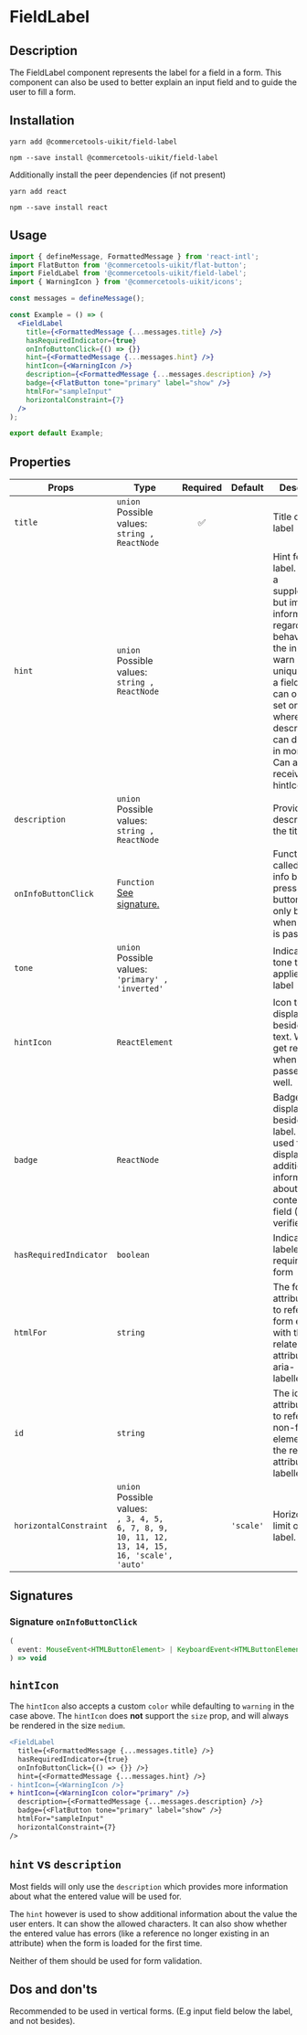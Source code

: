 <!-- THIS IS AN AUTOGENERATED FILE. DO NOT EDIT THIS FILE DIRECTLY. -->
<!-- This file is created by the `yarn generate-readme` script. -->

# FieldLabel

## Description

The FieldLabel component represents the label for a field in a form. This component can also be used to better explain an input field and to guide the user to fill a form.

## Installation

```
yarn add @commercetools-uikit/field-label
```

```
npm --save install @commercetools-uikit/field-label
```

Additionally install the peer dependencies (if not present)

```
yarn add react
```

```
npm --save install react
```

## Usage

```jsx
import { defineMessage, FormattedMessage } from 'react-intl';
import FlatButton from '@commercetools-uikit/flat-button';
import FieldLabel from '@commercetools-uikit/field-label';
import { WarningIcon } from '@commercetools-uikit/icons';

const messages = defineMessage();

const Example = () => (
  <FieldLabel
    title={<FormattedMessage {...messages.title} />}
    hasRequiredIndicator={true}
    onInfoButtonClick={() => {}}
    hint={<FormattedMessage {...messages.hint} />}
    hintIcon={<WarningIcon />}
    description={<FormattedMessage {...messages.description} />}
    badge={<FlatButton tone="primary" label="show" />}
    htmlFor="sampleInput"
    horizontalConstraint={7}
  />
);

export default Example;
```

## Properties

| Props                  | Type                                                                                                  | Required | Default   | Description                                                                                                                                                                                                                                                       |
| ---------------------- | ----------------------------------------------------------------------------------------------------- | :------: | --------- | ----------------------------------------------------------------------------------------------------------------------------------------------------------------------------------------------------------------------------------------------------------------- |
| `title`                | `union`<br/>Possible values:<br/>`string , ReactNode`                                                 |    ✅    |           | Title of the label                                                                                                                                                                                                                                                |
| `hint`                 | `union`<br/>Possible values:<br/>`string , ReactNode`                                                 |          |           | Hint for the label. Provides a supplementary but important information regarding the behaviour of the input (e.g warn about uniqueness of a field, when it can only be set once), whereas description can describe it in more depth. Can also receive a hintIcon. |
| `description`          | `union`<br/>Possible values:<br/>`string , ReactNode`                                                 |          |           | Provides a description for the title.                                                                                                                                                                                                                             |
| `onInfoButtonClick`    | `Function`<br/>[See signature.](#signature-onInfoButtonClick)                                         |          |           | Function called when info button is pressed. Info button will only be visible when this prop is passed.                                                                                                                                                           |
| `tone`                 | `union`<br/>Possible values:<br/>`'primary' , 'inverted'`                                             |          |           | Indicates the tone to be applied to the label                                                                                                                                                                                                                     |
| `hintIcon`             | `ReactElement`                                                                                        |          |           | Icon to be displayed beside the hint text. Will only get rendered when hint is passed as well.                                                                                                                                                                    |
| `badge`                | `ReactNode`                                                                                           |          |           | Badge to be displayed beside the label. Might be used to display additional information about the content of the field (E.g verified email)                                                                                                                       |
| `hasRequiredIndicator` | `boolean`                                                                                             |          |           | Indicates if the labeled field is required in a form                                                                                                                                                                                                              |
| `htmlFor`              | `string`                                                                                              |          |           | The for HTML attribute, used to reference form elements with the related attribute id or aria-labelledby.                                                                                                                                                         |
| `id`                   | `string`                                                                                              |          |           | The id HTML attribute, used to reference non-form elements with the related attribute aria-labelledby.                                                                                                                                                            |
| `horizontalConstraint` | `union`<br/>Possible values:<br/>`, 3, 4, 5, 6, 7, 8, 9, 10, 11, 12, 13, 14, 15, 16, 'scale', 'auto'` |          | `'scale'` | Horizontal size limit of the label.                                                                                                                                                                                                                               |

## Signatures

### Signature `onInfoButtonClick`

```ts
(
  event: MouseEvent<HTMLButtonElement> | KeyboardEvent<HTMLButtonElement>
) => void
```

## `hintIcon`

The `hintIcon` also accepts a custom `color` while defaulting to `warning` in the case above. The `hintIcon` does **not** support the `size` prop, and will always be rendered in the size `medium`.

```diff
<FieldLabel
  title={<FormattedMessage {...messages.title} />}
  hasRequiredIndicator={true}
  onInfoButtonClick={() => {}} />}
  hint={<FormattedMessage {...messages.hint} />}
- hintIcon={<WarningIcon />}
+ hintIcon={<WarningIcon color="primary" />}
  description={<FormattedMessage {...messages.description} />}
  badge={<FlatButton tone="primary" label="show" />}
  htmlFor="sampleInput"
  horizontalConstraint={7}
/>
```

## `hint` vs `description`

Most fields will only use the `description` which provides more information about what the entered value will be used for.

The `hint` however is used to show additional information about the value the user enters. It can show the allowed characters. It can also show whether the entered value has errors (like a reference no longer existing in an attribute) when the form is loaded for the first time.

Neither of them should be used for form validation.

## Dos and don'ts

Recommended to be used in vertical forms. (E.g input field below the label, and not besides).
